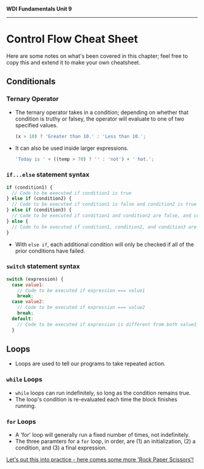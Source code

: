 **WDI Fundamentals Unit 9**

---

# Control Flow Cheat Sheet

Here are some notes on what's been covered in this chapter; feel free to copy this and extend it to make your own cheatsheet.

## Conditionals
### Ternary Operator
* The ternary operator takes in a condition; depending on whether that condition is truthy or falsey, the operator will evaluate to one of two specified values.

  ```javascript
  (x > 10) ? 'Greater than 10.' : 'Less than 10.';
  ```

* It can also be used inside larger expressions.

  ```javascript
  'Today is ' + ((temp > 70) ? '' : 'not') + ' hot.';
  ```

### `if...else` statement syntax

```javascript
if (condition1) {
  // Code to be executed if condition1 is true
} else if (condition2) {
  // Code to be executed if condition1 is false and condition2 is true
} else if (condition3) {
  // Code to be executed if condition1 and condition2 are false, and condition3 is true
} else {
  // Code to be executed if condition1, condition2, and condition3 are false
}
```


* With `else if`, each additional condition will only be checked if all of the prior conditions have failed.

### `switch` statement syntax

```javascript
switch (expression) {
  case value1:
    // Code to be executed if expression === value1
    break;
  case value2:
    // Code to be executed if expression === value2
    break;
  default:
    // Code to be executed if expression is different from both value1 and value2
  }
```

## Loops
* Loops are used to tell our programs to take repeated action.

### `while` Loops
* `while` loops can run indefinitely, so long as the condition remains true.
* The loop's condition is re-evaluated each time the block finishes running.

### `for` Loops
* A 'for' loop will generally run a fixed number of times, not indefinitely.
* The three paramters for a `for` loop, in order, are (1) an initialization, (2) a condition, and (3) a final expression.

[Let's put this into practice - here comes some more 'Rock Paper Scissors'!](09_assessment.md)
